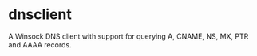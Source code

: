dnsclient
=========

A Winsock DNS client with support for querying A, CNAME, NS, MX, PTR and AAAA records.
